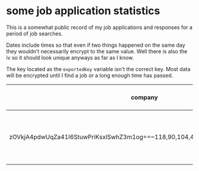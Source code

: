# some job application statistics

This is a somewhat public record of my job applications and responses for a period
of job searches.

Dates include times so that even if two things happened on the same day they wouldn't
necessarily encrypt to the same value. Well there is also the iv so it should look
unique anyways as far as I know.

The key located as the `exportedKey` variable isn't the correct key. Most data will
be encrypted until I find a job or a long enough time has passed.

<!-- markdownlint-disable line-length-->
<table>
  <thead>
    <tr>
      <th>company</th>
      <th>requirements</th>
      <th>nice to haves</th>
      <th>application date</th>
      <th>1st reply date</th>
      <th>rejection date</th>
    </tr>
  </thead>
  <tbody>
    <tr>
      <td>zOVkjA4pdwUqZa41I6StuwPriKsxlSwhZ3m1og==~118,90,104,4,226,28,13,159,134,14,50,48</td>
      <td>
        req1 ✔<br/>
        req2 ✖<br/>
        extremely long lines and stuff means html here
      </td>
      <td></td>
      <td>empty to the left</td>
      <td>this is just</td>
      <td>a test row</td>
    </tr>
  </tbody>
</table>

<script>
// placeholder key to be updated
const exportedKey = {
    "alg": "A256GCM",
    "ext": true,
    "k": "rTESqH1AqI-lBJ5SdQcCRVxIMV-LiLYnA61ipt6Bq2E",
    "key_ops": [
      "encrypt",
      "decrypt"
    ],
    "kty": "oct"
};

async function decrypt(val, key) {
  // ~ isnt used in b64
  const [b64encoded, iv] = val.split("~");
  const encrypted = atob(b64encoded);
  const bytes = Uint8Array.from(
    encrypted.split("").map((c) => c.charCodeAt(0))
  );
  const result = await window.crypto.subtle.decrypt(
    { name: "AES-GCM", iv: Uint8Array.from(iv.split(",")) },
    key,
    bytes.buffer
  );
  return new TextDecoder().decode(result);
}

document.addEventListener("DOMContentLoaded", async () => {
  // try {
    const key = await window.crypto.subtle.importKey(
      "jwk",
      exportedKey,
      { name: "AES-GCM" },
      true,
      ["encrypt", "decrypt"]
    );
    const table = document.querySelector("table");
    const [
      {
        children: [header],
      },
      {
        children: [...rows],
      },
    ] = [...table.children];
    const columnNames = [...header.children].map((child) => child.innerHTML);
    const requirementsIdx = columnNames.indexOf("requirements");

    rows.forEach((row) => {
      [...row.children].forEach(async (rowCell, i) => {
        if (i === requirementsIdx) return;
        try {
          rowCell.innerHTML = await decrypt(rowCell.innerHTML, key);
        } catch {
          // failed to decrypt
          rowCell.style.color = "red";
          rowCell.innerHTML = `${rowCell.innerHTML.slice(0, 10)}${rowCell.innerHTML.length > 10 ? "..." : ""}\n (encrypted or undecryptable)`;
        }
      });
    });
  // } catch {
  //   // probably no key...
  // }
});
</script>
<!-- markdownlint-enable line-length-->

